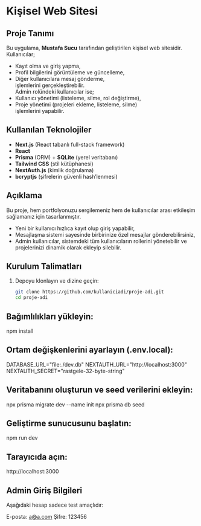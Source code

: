 # Kişisel Web Sitesi

## Proje Tanımı  
Bu uygulama, **Mustafa Sucu** tarafından geliştirilen kişisel web sitesidir.  
Kullanıcılar;  
- Kayıt olma ve giriş yapma,  
- Profil bilgilerini görüntüleme ve güncelleme,  
- Diğer kullanıcılara mesaj gönderme,  
işlemlerini gerçekleştirebilir.  
Admin rolündeki kullanıcılar ise;  
- Kullanıcı yönetimi (listeleme, silme, rol değiştirme),  
- Proje yönetimi (projeleri ekleme, listeleme, silme)  
işlemlerini yapabilir.  

## Kullanılan Teknolojiler  
- **Next.js** (React tabanlı full-stack framework)  
- **React**  
- **Prisma** (ORM) + **SQLite** (yerel veritabanı)  
- **Tailwind CSS** (stil kütüphanesi)  
- **NextAuth.js** (kimlik doğrulama)  
- **bcryptjs** (şifrelerin güvenli hash’lenmesi)  

## Açıklama  
Bu proje, hem portfolyonuzu sergilemeniz hem de kullanıcılar arası etkileşim sağlamanız için tasarlanmıştır.  
- Yeni bir kullanıcı hızlıca kayıt olup giriş yapabilir,  
- Mesajlaşma sistemi sayesinde birbirinize özel mesajlar gönderebilirsiniz,  
- Admin kullanıcılar, sistemdeki tüm kullanıcıların rollerini yönetebilir ve projelerinizi dinamik olarak ekleyip silebilir.  

## Kurulum Talimatları  
1. Depoyu klonlayın ve dizine geçin:  
   ```bash
   git clone https://github.com/kullaniciadi/proje-adi.git
   cd proje-adi

 ## Bağımlılıkları yükleyin:

npm install

## Ortam değişkenlerini ayarlayın (.env.local):

DATABASE_URL="file:./dev.db"
NEXTAUTH_URL="http://localhost:3000"
NEXTAUTH_SECRET="rastgele-32-byte-string"

## Veritabanını oluşturun ve seed verilerini ekleyin:

npx prisma migrate dev --name init
npx prisma db seed

## Geliştirme sunucusunu başlatın:

npm run dev

## Tarayıcıda açın:

http://localhost:3000

## Admin Giriş Bilgileri
Aşağıdaki hesap sadece test amaçlıdır:

E-posta: a@a.com
Şifre: 123456